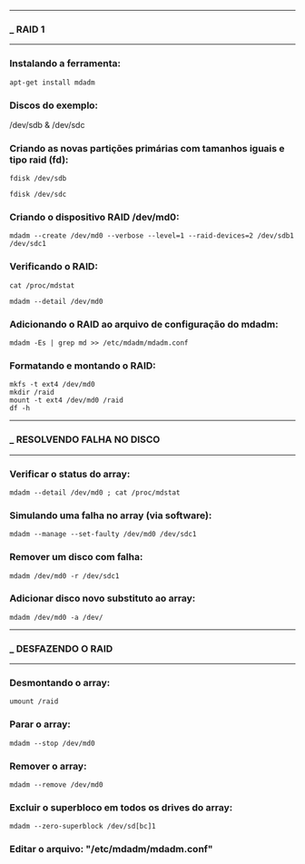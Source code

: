 ------------------------------------------------------------
### _	RAID 1
------------------------------------------------------------

### Instalando a ferramenta:

	apt-get install mdadm

### Discos do exemplo: 

/dev/sdb & /dev/sdc

### Criando as novas partições primárias com tamanhos iguais e tipo raid (fd):

	fdisk /dev/sdb
	
	fdisk /dev/sdc

### Criando o dispositivo RAID /dev/md0:

	mdadm --create /dev/md0 --verbose --level=1 --raid-devices=2 /dev/sdb1 /dev/sdc1

### Verificando o RAID:

	cat /proc/mdstat

	mdadm --detail /dev/md0

### Adicionando o RAID ao arquivo de configuração do mdadm:

	mdadm -Es | grep md >> /etc/mdadm/mdadm.conf

### Formatando e montando o RAID:

	mkfs -t ext4 /dev/md0
	mkdir /raid
	mount -t ext4 /dev/md0 /raid
	df -h
------------------------------------------------------------
### _	RESOLVENDO FALHA NO DISCO
------------------------------------------------------------

### Verificar o status do array:

	mdadm --detail /dev/md0 ; cat /proc/mdstat

### Simulando uma falha no array (via software):

	mdadm --manage --set-faulty /dev/md0 /dev/sdc1

### Remover um disco com falha:

	mdadm /dev/md0 -r /dev/sdc1

### Adicionar disco novo substituto ao array:

	mdadm /dev/md0 -a /dev/

------------------------------------------------------------
### _	DESFAZENDO O RAID
------------------------------------------------------------

### Desmontando o array:

	umount /raid

### Parar o array:

	mdadm --stop /dev/md0

### Remover o array:

	mdadm --remove /dev/md0

### Excluir o superbloco em todos os drives do array:

	mdadm --zero-superblock /dev/sd[bc]1

### Editar o arquivo: "/etc/mdadm/mdadm.conf"